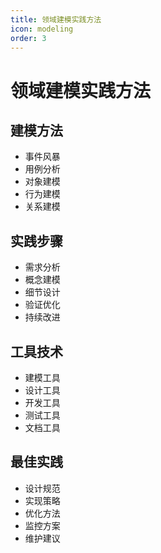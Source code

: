```yaml
---
title: 领域建模实践方法
icon: modeling
order: 3
---
```


# 领域建模实践方法

## 建模方法
- 事件风暴
- 用例分析
- 对象建模
- 行为建模
- 关系建模

## 实践步骤
- 需求分析
- 概念建模
- 细节设计
- 验证优化
- 持续改进

## 工具技术
- 建模工具
- 设计工具
- 开发工具
- 测试工具
- 文档工具

## 最佳实践
- 设计规范
- 实现策略
- 优化方法
- 监控方案
- 维护建议
